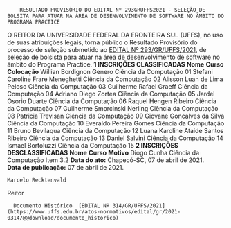         RESULTADO PROVISÓRIO DO EDITAL Nº 293GRUFFS2021 - SELEÇÃO DE BOLSITA PARA ATUAR NA ÁREA DE DESENVOLVIMENTO DE SOFTWARE NO ÃMBITO DO PROGRAMA PRACTICE  

 O REITOR DA UNIVERSIDADE FEDERAL DA FRONTEIRA SUL (UFFS), no uso de suas atribuições legais, torna público o Resultado Provisório do processo de seleção submetido ao [EDITAL Nº 293/GR/UFFS/2021](https://www.uffs.edu.br/atos-normativos/edital/gr/2021-0293), de seleção de bolsista para atuar na área de desenvolvimento de software no âmbito do Programa Practice.     **1 INSCRIÇÕES CLASSIFICADAS**      **Nome**     **Curso**     **Colocação**      Willian Bordignon Genero   Ciência da Computação   01     Stefani Caroline Frare Meneghetti   Ciência da Computação   02     Alisson Luan de Lima Peloso   Ciência da Computação   03     Guilherme Rafael Graeff   Ciência da Computação   04     Adriano Diego Zortea   Ciência da Computação   05     Jardel Osorio Duarte   Ciência da Computação   06     Raquel Hengen Ribeiro   Ciência da Computação   07     Guilherme Smorcinski Nerling   Ciência da Computação   08     Patricia Trevisan   Ciência da Computação   09     Giovane Goncalves da Silva   Ciência da Computação   10     Everaldo Pereira Gomes   Ciência da Computação   11     Bruno Bevilaqua   Ciência da Computação   12     Luana Karoline Ataide Santos Ribeiro   Ciência da Computação   13     Daniel Salvini   Ciência da Computação   14     Ismael Bortoluzzi   Ciência da Computação   15        **2 INSCRIÇÕES DESCLASSIFICADAS**      **Nome**     **Curso**     **Motivo**      Diogo Cunha   Ciência da Computação   Item 3.2           **Data do ato:** Chapecó-SC, 07 de abril de 2021.   
 **Data de publicação:**  07 de abril de 2021. 

    Marcelo Recktenvald   
 Reitor 

      Documento Histórico  [EDITAL Nº 314/GR/UFFS/2021](https://www.uffs.edu.br/atos-normativos/edital/gr/2021-0314/@@download/documento_historico)     
      